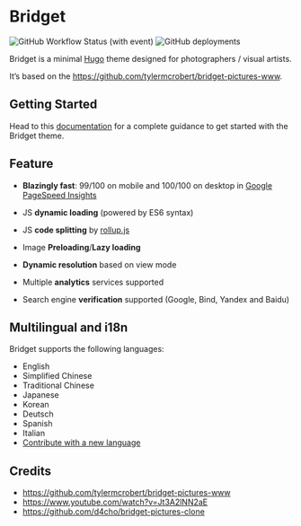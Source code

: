 # Bridget

![GitHub Workflow Status (with event)](https://img.shields.io/github/actions/workflow/status/Sped0n/bridget/build.yml?logo=github) ![GitHub deployments](https://img.shields.io/github/deployments/Sped0n/bridget/Production?logo=vercel&label=deploy)

Bridget is a minimal [Hugo](https://gohugo.io) theme designed for photographers / visual artists.

It’s based on the https://github.com/tylermcrobert/bridget-pictures-www.

## Getting Started

Head to this [documentation](https://github.com/Sped0n/bridget/blob/main/doc/getStarted.md) for a complete guidance to get started with the Bridget theme.

## Feature

- **Blazingly fast**: 99/100 on mobile and 100/100 on desktop in [Google PageSpeed Insights](https://developers.google.com/speed/pagespeed/insights)

- JS **dynamic loading** (powered by ES6 syntax)
- JS **code splitting** by [rollup.js](https://rollupjs.org)
- Image **Preloading**/**Lazy loading**
- **Dynamic resolution** based on view mode
- Multiple **analytics** services supported
- Search engine **verification** supported (Google, Bind, Yandex and Baidu)

## Multilingual and i18n

Bridget supports the following languages:

- English
- Simplified Chinese
- Traditional Chinese
- Japanese
- Korean
- Deutsch
- Spanish
- Italian
- [Contribute with a new language](https://github.com/Sped0n/bridget/pulls)

## Credits

- https://github.com/tylermcrobert/bridget-pictures-www
- https://www.youtube.com/watch?v=Jt3A2lNN2aE
- https://github.com/d4cho/bridget-pictures-clone
